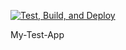 [![Test, Build, and Deploy](https://github.com/AlbinN-J/mytest/actions/workflows/docker_build.yml/badge.svg)](https://github.com/AlbinN-J/mytest/actions/workflows/docker_build.yml)

My-Test-App
